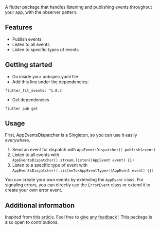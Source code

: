 A flutter package that handles listening and publishing events throughout your app, with the observer
pattern.

## Features

- Publish events
- Listen to all events
- Listen to specific types of events

## Getting started

- Go inside your pubspec.yaml file
- Add this line under the dependencies:
```
flutter_fit_events: ^1.0.3
```
- Get dependencies
```
flutter pub get
```

## Usage

First, AppEventsDispatcher is a Singleton, so you can use it easily everywhere.

1. Send an event for dispatch with
```AppEventsDispatcher().publish(event)```
2. Listen to all events with
```AppEventsDispatcher().stream.listen((AppEvent event) {})```
3. Listen to a specific type of event with
```AppEventsDispatcher().listenTo<AppEventType>((AppEvent event) {})```

You can create your own events by extending the ```AppEvent``` class.
For signaling errors, you can directly use the ```ErrorEvent``` class or extend it to create your own error event.

## Additional information

Inspired from [this article](https://apparencekit.dev/blog/flutter-app-events).
Feel free to [give any feedback](https://github.com/Vaistudio-dev/flutter_fit_events/issues) ! This package is also open to contributions.
